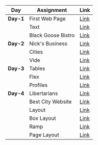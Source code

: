| Day       | Assignment          | Link |
|-----------|---------------------|------|
| **Day-1** | First Web Page      | [Link](https://pavancos.github.io/LearnWebDev/Day-2/assignments/1-nick/) |
|           | Text                | [Link](https://pavancos.github.io/LearnWebDev/Day-2/assignments/1-nick/) |
|           | Black Goose Bistro | [Link](https://pavancos.github.io/LearnWebDev/Day-2/assignments/1-nick/) |
| **Day-2** | Nick's Business     | [Link](https://pavancos.github.io/LearnWebDev/Day-2/assignments/1-nick/) |
|           | Cities              | [Link](https://pavancos.github.io/LearnWebDev/Day-2/assignments/2-cities/) |
|           | Vide                | [Link](https://pavancos.github.io/LearnWebDev/Day-2/assignments/3-vide/) |
| **Day-3** | Tables              | [Link](https://pavancos.github.io/LearnWebDev/Day-3/assignments/1-tables/) |
|           | Flex                | [Link](https://pavancos.github.io/LearnWebDev/Day-3/assignments/2-flex/) |
|           | Profiles            | [Link](https://pavancos.github.io/LearnWebDev/Day-3/assignments/3-team/) |
| **Day-4** | Libertarians        | [Link](https://pavancos.github.io/LearnWebDev/Day-4/assignments/1-1-lib/index.html) |
|           | Best City Website   | [Link](https://pavancos.github.io/LearnWebDev/Day-4/assignments/1-1-lib/1-2-best/index.html) |
|           | Layout              | [Link](https://pavancos.github.io/LearnWebDev/Day-4/assignments/2-1-layouts/index.html) |
|           | Box Layout          | [Link](https://pavancos.github.io/LearnWebDev/Day-4/assignments/2-1-layouts/2-2-boxes/index.html) |
|           | Ramp                | [Link](https://pavancos.github.io/LearnWebDev/Day-4/assignments/2-1-layouts/2-3-ramp/index.html) |
|           | Page Layout         | [Link](https://pavancos.github.io/LearnWebDev/Day-4/assignments/2-1-layouts/2-4-page/index.html) |
